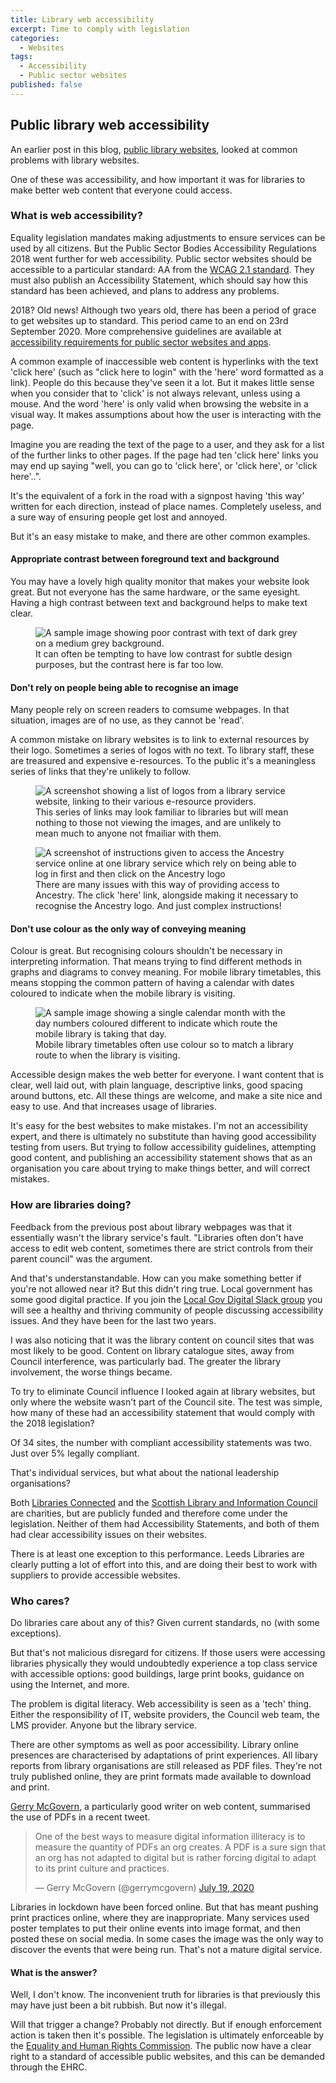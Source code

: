 ```yaml
---
title: Library web accessibility
excerpt: Time to comply with legislation
categories:
  - Websites
tags:
  - Accessibility
  - Public sector websites
published: false
---
```


## Public library web accessibility

An earlier post in this blog, [public library websites](https://blog.librarydata.uk/public-library-websites/), looked at common problems with library websites.

One of these was accessibility, and how important it was for libraries to make better web content that everyone could access.

### What is web accessibility?

Equality legislation mandates making adjustments to ensure services can be used by all citizens. But the Public Sector Bodies Accessibility Regulations 2018 went further for web accessibility. Public sector websites should be accessible to a particular standard: AA from the [WCAG 2.1 standard](https://www.gov.uk/service-manual/helping-people-to-use-your-service/understanding-wcag). They must also publish an Accessibility Statement, which should say how this standard has been achieved, and plans to address any problems.

2018? Old news! Although two years old, there has been a period of grace to get websites up to standard. This period came to an end on 23rd September 2020. More comprehensive guidelines are available at [accessibility requirements for public sector websites and apps](https://www.gov.uk/guidance/accessibility-requirements-for-public-sector-websites-and-apps).

A common example of inaccessible web content is hyperlinks with the text 'click here' (such as "click here to login" with the 'here' word formatted as a link). People do this because they've seen it a lot. But it makes little sense when you consider that to 'click' is not always relevant, unless using a mouse. And the word 'here' is only valid when browsing the website in a visual way. It makes assumptions about how the user is interacting with the page.

Imagine you are reading the text of the page to a user, and they ask for a list of the further links to other pages. If the page had ten 'click here' links you may end up saying "well, you can go to 'click here', or 'click here', or 'click here'..".

It's the equivalent of a fork in the road with a signpost having 'this way' written for each direction, instead of place names. Completely useless, and a sure way of ensuring people get lost and annoyed.

But it's an easy mistake to make, and there are other common examples.

#### Appropriate contrast between foreground text and background

You may have a lovely high quality monitor that makes your website look great. But not everyone has the same hardware, or the same eyesight. Having a high contrast between text and background helps to make text clear.

<figure>
  <img src="https://github.com/LibrariesHacked/librarieshacked.github.io/raw/master/images/2020-09-24-accessibility-contrast.png" alt="A sample image showing poor contrast with text of dark grey on a medium grey background."/>
  <figcaption>It can often be tempting to have low contrast for subtle design purposes, but the contrast here is far too low.</figcaption>
</figure>

#### Don't rely on people being able to recognise an image

Many people rely on screen readers to comsume webpages. In that situation, images are of no use, as they cannot be 'read'.

A common mistake on library websites is to link to external resources by their logo. Sometimes a series of logos with no text. To library staff, these are treasured and expensive e-resources. To the public it's a meaningless series of links that they're unlikely to follow.

<figure>
  <img src="https://github.com/LibrariesHacked/librarieshacked.github.io/raw/master/images/2020-09-24-accessibility-logos.png" alt="A screenshot showing a list of logos from a library service website, linking to their various e-resource providers."/>
  <figcaption>This series of links may look familiar to libraries but will mean nothing to those not viewing the images, and are unlikely to mean much to anyone not fmailiar with them.</figcaption>
</figure>

<figure>
  <img src="https://github.com/LibrariesHacked/librarieshacked.github.io/raw/master/images/2020-09-24-accessibility-ancestry.png" alt="A screenshot of instructions given to access the Ancestry service online at one library service which rely on being able to log in first and then click on the Ancestry logo"/>
  <figcaption>There are many issues with this way of providing access to Ancestry. The click 'here' link, alongside making it necessary to recognise the Ancestry logo. And just complex instructions!</figcaption>
</figure>

#### Don't use colour as the only way of conveying meaning

Colour is great. But recognising colours shouldn't be necessary in interpreting information. That means trying to find different methods in graphs and diagrams to convey meaning. For mobile library timetables, this means stopping the common pattern of having a calendar with dates coloured to indicate when the mobile library is visiting.

<figure>
  <img src="https://github.com/LibrariesHacked/librarieshacked.github.io/raw/master/images/2020-09-24-accessibility-colour.png" alt="A sample image showing a single calendar month with the day numbers coloured different to indicate which route the mobile library is taking that day."/>
  <figcaption>Mobile library timetables often use colour so to match a library route to when the library is visiting.</figcaption>
</figure>

Accessible design makes the web better for everyone. I want content that is clear, well laid out, with plain language, descriptive links, good spacing around buttons, etc. All these things are welcome, and make a site nice and easy to use. And that increases usage of libraries.

It's easy for the best websites to make mistakes. I'm not an accessibility expert, and there is ultimately no substitute than having good accessibility testing from users. But trying to follow accessibility guidelines, attempting good content, and publishing an accessibility statement shows that as an organisation you care about trying to make things better, and will correct mistakes.

### How are libraries doing?

Feedback from the previous post about library webpages was that it essentially wasn't the library service's fault. "Libraries often don't have access to edit web content, sometimes there are strict controls from their parent council" was the argument.

And that's understanstandable. How can you make something better if you're not allowed near it? But this didn't ring true. Local government has some good digital practice. If you join the [Local Gov Digital Slack group](https://localgov.digital) you will see a healthy and thriving community of people discussing accessibility issues. And they have been for the last two years.

I was also noticing that it was the library content on council sites that was most likely to be good. Content on library catalogue sites, away from Council interference, was particularly bad. The greater the library involvement, the worse things became.

To try to eliminate Council influence I looked again at library websites, but only where the website wasn't part of the Council site. The test was simple, how many of these had an accessibility statement that would comply with the 2018 legislation?

Of 34 sites, the number with compliant accessibility statements was two. Just over 5% legally compliant.

That's individual services, but what about the national leadership organisations?

Both [Libraries Connected](https://www.librariesconnected.org.uk) and the [Scottish Library and Information Council](https://scottishlibraries.org) are charities, but are publicly funded and therefore come under the legislation. Neither of them had Accessibility Statements, and both of them had clear accessibility issues on their websites.

There is at least one exception to this performance. Leeds Libraries are clearly putting a lot of effort into this, and are doing their best to work with suppliers to provide accessible websites.

### Who cares?

Do libraries care about any of this? Given current standards, no (with some exceptions).

But that's not malicious disregard for citizens. If those users were accessing libraries physically they would undoubtedly experience a top class service with accessible options: good buildings, large print books, guidance on using the Internet, and more.

The problem is digital literacy. Web accessibility is seen as a 'tech' thing. Either the responsibility of IT, website providers, the Council web team, the LMS provider. Anyone but the library service.

There are other symptoms as well as poor accessibility. Library online presences are characterised by adaptations of print experiences. All libary reports from library organisations are still released as PDF files. They're not truly published online, they are print formats made available to download and print.

[Gerry McGovern](https://gerrymcgovern.com), a particularly good writer on web content, summarised the use of PDFs in a recent tweet.

<blockquote class="twitter-tweet"><p lang="en" dir="ltr">One of the best ways to measure digital information illiteracy is to measure the quantity of PDFs an org creates. A PDF is a sure sign that an org has not adapted to digital but is rather forcing digital to adapt to its print culture and practices.</p>&mdash; Gerry McGovern (@gerrymcgovern) <a href="https://twitter.com/gerrymcgovern/status/1284824726200778755?ref_src=twsrc%5Etfw">July 19, 2020</a></blockquote> <script async src="https://platform.twitter.com/widgets.js" charset="utf-8"></script>

Libraries in lockdown have been forced online. But that has meant pushing print practices online, where they are inappropriate. Many services used poster templates to put their online events into image format, and then posted these on social media. In some cases the image was the only way to discover the events that were being run. That's not a mature digital service.

#### What is the answer?

Well, I don't know. The inconvenient truth for libraries is that previously this may have just been a bit rubbish. But now it's illegal.

Will that trigger a change? Probably not directly. But if enough enforcement action is taken then it's possible. The legislation is ultimately enforceable by the [Equality and Human Rights Commission](https://www.equalityhumanrights.com/en). The public now have a clear right to a standard of accessible public websites, and this can be demanded through the EHRC.